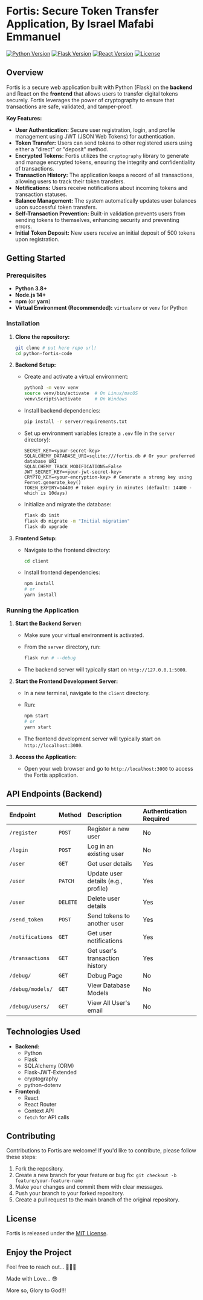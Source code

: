 # Fortis: Secure Token Transfer Application, By Israel Mafabi Emmanuel

[![Python Version](https://img.shields.io/badge/python-3.8%2B-blue.svg)](https://www.python.org/downloads/)
[![Flask Version](https://img.shields.io/badge/flask-2.x-green.svg)](https://flask.palletsprojects.com/)
[![React Version](https://img.shields.io/badge/react-17%2B-blue.svg)](https://reactjs.org/)
[![License](https://img.shields.io/badge/license-MIT-yellow.svg)](https://opensource.org/licenses/MIT)

## Overview

Fortis is a secure web application built with Python (Flask) on the **backend** and React on the **frontend** that allows users to transfer digital tokens securely. Fortis leverages the power of cryptography to ensure that transactions are safe, validated, and tamper-proof.

**Key Features:**

*   **User Authentication:** Secure user registration, login, and profile management using JWT (JSON Web Tokens) for authentication.
*   **Token Transfer:** Users can send tokens to other registered users using either a "direct" or "deposit" method.
*   **Encrypted Tokens:**  Fortis utilizes the `cryptography` library to generate and manage encrypted tokens, ensuring the integrity and confidentiality of transactions.
*   **Transaction History:**  The application keeps a record of all transactions, allowing users to track their token transfers.
*   **Notifications:** Users receive notifications about incoming tokens and transaction statuses.
*   **Balance Management:**  The system automatically updates user balances upon successful token transfers.
*   **Self-Transaction Prevention:**  Built-in validation prevents users from sending tokens to themselves, enhancing security and preventing errors.
*   **Initial Token Deposit:** New users receive an initial deposit of 500 tokens upon registration.

## Getting Started

### Prerequisites

*   **Python 3.8+**
*   **Node.js 14+**
*   **npm** (or **yarn**)
*   **Virtual Environment (Recommended):** `virtualenv` or `venv` for Python

### Installation

1. **Clone the repository:**

    ```bash
    git clone # put here repo url!
    cd python-fortis-code
    ```

2. **Backend Setup:**

    *   Create and activate a virtual environment:

        ```bash
        python3 -m venv venv
        source venv/bin/activate  # On Linux/macOS
        venv\Scripts\activate     # On Windows
        ```

    *   Install backend dependencies:

        ```bash
        pip install -r server/requirements.txt
        ```

    *   Set up environment variables (create a `.env` file in the `server` directory):

        ```
        SECRET_KEY=<your-secret-key>
        SQLALCHEMY_DATABASE_URI=sqlite:///fortis.db # Or your preferred database URI
        SQLALCHEMY_TRACK_MODIFICATIONS=False
        JWT_SECRET_KEY=<your-jwt-secret-key>
        CRYPTO_KEY=<your-encryption-key> # Generate a strong key using Fernet.generate_key()
        TOKEN_EXPIRY=14400 # Token expiry in minutes (default: 14400 - which is 10days)
        ```

    *   Initialize and migrate the database:

        ```bash
        flask db init
        flask db migrate -m "Initial migration"
        flask db upgrade
        ```

3. **Frontend Setup:**

    *   Navigate to the frontend directory:

        ```bash
        cd client
        ```

    *   Install frontend dependencies:

        ```bash
        npm install
        # or
        yarn install
        ```

### Running the Application

1. **Start the Backend Server:**

    *   Make sure your virtual environment is activated.
    *   From the `server` directory, run:

        ```bash
        flask run # --debug
        ```

    *   The backend server will typically start on `http://127.0.0.1:5000`.

2. **Start the Frontend Development Server:**

    *   In a new terminal, navigate to the `client` directory.
    *   Run:

        ```bash
        npm start
        # or
        yarn start
        ```

    *   The frontend development server will typically start on `http://localhost:3000`.

3. **Access the Application:**

    *   Open your web browser and go to `http://localhost:3000` to access the Fortis application.

## API Endpoints (Backend)

| Endpoint         | Method   | Description                         | Authentication Required |
| :--------------- | :------- | :---------------------------------- | :---------------------- |
| `/register`      | `POST`   | Register a new user                 | No                      |
| `/login`         | `POST`   | Log in an existing user             | No                      |
| `/user`          | `GET`    | Get user details                    | Yes                     |
| `/user`          | `PATCH`  | Update user details (e.g., profile) | Yes                     |
| `/user`          | `DELETE` | Delete user details                 | Yes                     |
| `/send_token`    | `POST`   | Send tokens to another user         | Yes                     |
| `/notifications` | `GET`    | Get user notifications              | Yes                     |
| `/transactions`  | `GET`    | Get user's transaction history      | Yes                     |
| `/debug/`        | `GET`    | Debug Page                          | No                      |
| `/debug/models/` | `GET`    | View Database Models                | No                      |
| `/debug/users/`  | `GET`    | View All User's email               | No                      |

## Technologies Used

*   **Backend:**
    *   Python
    *   Flask
    *   SQLAlchemy (ORM)
    *   Flask-JWT-Extended
    *   cryptography
    *   python-dotenv
*   **Frontend:**
    *   React
    *   React Router
    *   Context API
    *   `fetch` for API calls

## Contributing

Contributions to Fortis are welcome! If you'd like to contribute, please follow these steps:

1. Fork the repository.
2. Create a new branch for your feature or bug fix: `git checkout -b feature/your-feature-name`
3. Make your changes and commit them with clear messages.
4. Push your branch to your forked repository.
5. Create a pull request to the main branch of the original repository.

## License

Fortis is released under the [MIT License](https://opensource.org/licenses/MIT).

## Enjoy the Project

Feel free to reach out... 🤭😍😉

Made with Love... 😎

More so, Glory to God!!!